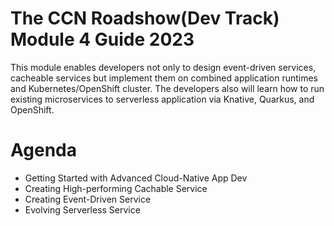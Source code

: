 The CCN Roadshow(Dev Track) Module 4 Guide 2023
===

This module enables developers not only to design event-driven services, cacheable services but implement them on combined application runtimes and Kubernetes/OpenShift cluster.
The developers also will learn how to run existing microservices to serverless application via Knative, Quarkus, and OpenShift.

Agenda
===
* Getting Started with Advanced Cloud-Native App Dev
* Creating High-performing Cachable Service
* Creating Event-Driven Service
* Evolving Serverless Service